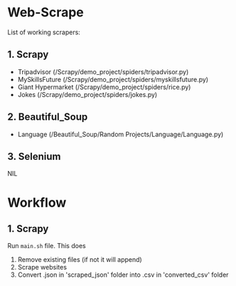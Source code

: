 # Web-Scrape
List of working scrapers:

## 1. Scrapy
- Tripadvisor (/Scrapy/demo_project/spiders/tripadvisor.py)
- MySkillsFuture (/Scrapy/demo_project/spiders/myskillsfuture.py)
- Giant Hypermarket (/Scrapy/demo_project/spiders/rice.py)
- Jokes (/Scrapy/demo_project/spiders/jokes.py)

## 2. Beautiful_Soup
- Language (/Beautiful_Soup/Random Projects/Language/Language.py)

## 3. Selenium
NIL

# Workflow
## 1. Scrapy
Run `main.sh` file. This does
1. Remove existing files (if not it will append)
2. Scrape websites
3. Convert .json in 'scraped_json' folder into .csv in 'converted_csv' folder

